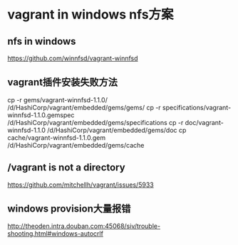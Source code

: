 # vagrant in windows nfs方案

## nfs in windows
https://github.com/winnfsd/vagrant-winnfsd

## vagrant插件安装失败方法
cp -r gems/vagrant-winnfsd-1.1.0/ /d/HashiCorp/vagrant/embedded/gems/gems/
cp -r specifications/vagrant-winnfsd-1.1.0.gemspec /d/HashiCorp/vagrant/embedded/gems/specifications
cp -r doc/vagrant-winnfsd-1.1.0 /d/HashiCorp/vagrant/embedded/gems/doc
cp cache/vagrant-winnfsd-1.1.0.gem /d/HashiCorp/vagrant/embedded/gems/cache


## /vagrant is not a directory
https://github.com/mitchellh/vagrant/issues/5933

## windows provision大量报错
http://theoden.intra.douban.com:45068/siv/trouble-shooting.html#windows-autocrlf
